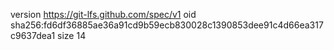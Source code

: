 version https://git-lfs.github.com/spec/v1
oid sha256:fd6df36885ae36a91cd9b59ecb830028c1390853dee91c4d66ea317c9637dea1
size 14
